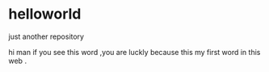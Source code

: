 # helloworld
just another repository 

hi man 
if you see this word ,you are luckly because this my first word in this web .
